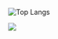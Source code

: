 ![Top Langs](https://github-readme-stats.vercel.app/api/top-langs/?username=spv-hub&langs_count=8&layout=compact&bg_color=00000000&hide_border=true&custom_title=Frequently%20used%20languages&theme=monokai&hide=python,c++,HTML,PHP,jupyter%20notebook,scss,css,dockerfile)
  

  <a href="https://github.com/spv-hub">
    <img align="center" src="https://github-profile-summary-cards.vercel.app/api/cards/profile-details?username=spv-hub&theme=monokai&bg_color=00000000"/>
   </a>
